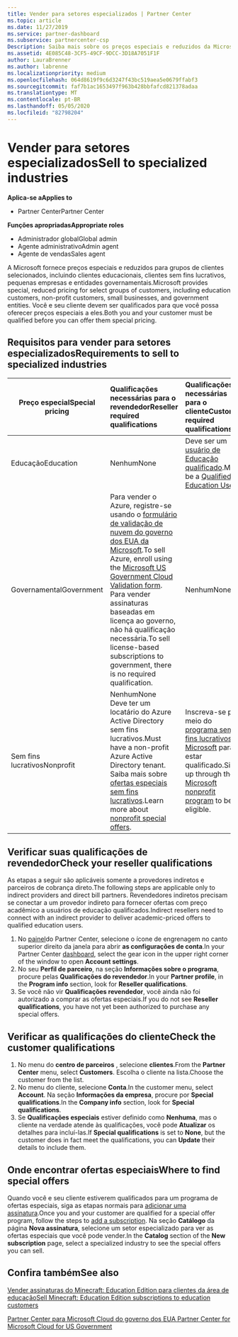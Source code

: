 ```yaml
---
title: Vender para setores especializados | Partner Center
ms.topic: article
ms.date: 11/27/2019
ms.service: partner-dashboard
ms.subservice: partnercenter-csp
Description: Saiba mais sobre os preços especiais e reduzidos da Microsoft para determinados grupos de clientes, incluindo clientes educativos, clientes sem fins lucrativos e usuários do governo.
ms.assetid: 4E085C48-3CF5-49CF-9DCC-3D18A7051F1F
author: LauraBrenner
ms.author: labrenne
ms.localizationpriority: medium
ms.openlocfilehash: 064d8619f9c6d3247f43bc519aea5e0679ffabf3
ms.sourcegitcommit: faf7b1ac1653497f963b428bbfafcd821378adaa
ms.translationtype: MT
ms.contentlocale: pt-BR
ms.lasthandoff: 05/05/2020
ms.locfileid: "82798204"
---
```

# <a name="sell-to-specialized-industries"></a><span data-ttu-id="c1ec3-103">Vender para setores especializados</span><span class="sxs-lookup"><span data-stu-id="c1ec3-103">Sell to specialized industries</span></span>

<span data-ttu-id="c1ec3-104">**Aplica-se a**</span><span class="sxs-lookup"><span data-stu-id="c1ec3-104">**Applies to**</span></span>

- <span data-ttu-id="c1ec3-105">Partner Center</span><span class="sxs-lookup"><span data-stu-id="c1ec3-105">Partner Center</span></span>

<span data-ttu-id="c1ec3-106">**Funções apropriadas**</span><span class="sxs-lookup"><span data-stu-id="c1ec3-106">**Appropriate roles**</span></span>

- <span data-ttu-id="c1ec3-107">Administrador global</span><span class="sxs-lookup"><span data-stu-id="c1ec3-107">Global admin</span></span>
- <span data-ttu-id="c1ec3-108">Agente administrativo</span><span class="sxs-lookup"><span data-stu-id="c1ec3-108">Admin agent</span></span>
- <span data-ttu-id="c1ec3-109">Agente de vendas</span><span class="sxs-lookup"><span data-stu-id="c1ec3-109">Sales agent</span></span>

<span data-ttu-id="c1ec3-110">A Microsoft fornece preços especiais e reduzidos para grupos de clientes selecionados, incluindo clientes educacionais, clientes sem fins lucrativos, pequenas empresas e entidades governamentais.</span><span class="sxs-lookup"><span data-stu-id="c1ec3-110">Microsoft provides special, reduced pricing for select groups of customers, including education customers, non-profit customers, small businesses, and government entities.</span></span> <span data-ttu-id="c1ec3-111">Você e seu cliente devem ser qualificados para que você possa oferecer preços especiais a eles.</span><span class="sxs-lookup"><span data-stu-id="c1ec3-111">Both you and your customer must be qualified before you can offer them special pricing.</span></span> 

## <a name="requirements-to-sell-to-specialized-industries"></a><span data-ttu-id="c1ec3-112">Requisitos para vender para setores especializados</span><span class="sxs-lookup"><span data-stu-id="c1ec3-112">Requirements to sell to specialized industries</span></span>

|<span data-ttu-id="c1ec3-113">**Preço especial**</span><span class="sxs-lookup"><span data-stu-id="c1ec3-113">**Special pricing**</span></span>   |<span data-ttu-id="c1ec3-114">**Qualificações necessárias para o revendedor**</span><span class="sxs-lookup"><span data-stu-id="c1ec3-114">**Reseller required qualifications**</span></span>   |<span data-ttu-id="c1ec3-115">**Qualificações necessárias para o cliente**</span><span class="sxs-lookup"><span data-stu-id="c1ec3-115">**Customer required qualifications**</span></span>   |
|----------------------------|:---------------------------------|:------------------------------------------|
|<span data-ttu-id="c1ec3-116">Educação</span><span class="sxs-lookup"><span data-stu-id="c1ec3-116">Education</span></span>   |<span data-ttu-id="c1ec3-117">Nenhum</span><span class="sxs-lookup"><span data-stu-id="c1ec3-117">None</span></span>   | <span data-ttu-id="c1ec3-118">Deve ser um [usuário de Educação qualificado](https://www.microsoftvolumelicensing.com/DocumentSearch.aspx?Mode=3&DocumentTypeId=7).</span><span class="sxs-lookup"><span data-stu-id="c1ec3-118">Must be a [Qualified Education User](https://www.microsoftvolumelicensing.com/DocumentSearch.aspx?Mode=3&DocumentTypeId=7).</span></span>   |
|<span data-ttu-id="c1ec3-119">Governamental</span><span class="sxs-lookup"><span data-stu-id="c1ec3-119">Government</span></span>   |<span data-ttu-id="c1ec3-120">Para vender o Azure, registre-se usando o [formulário de validação de nuvem do governo dos EUA da Microsoft](https://azuregov.microsoft.com/csp).</span><span class="sxs-lookup"><span data-stu-id="c1ec3-120">To sell Azure, enroll using the [Microsoft US Government Cloud Validation form](https://azuregov.microsoft.com/csp).</span></span> <span data-ttu-id="c1ec3-121">Para vender assinaturas baseadas em licença ao governo, não há qualificação necessária.</span><span class="sxs-lookup"><span data-stu-id="c1ec3-121">To sell license-based subscriptions to government, there is no required qualification.</span></span>|   <span data-ttu-id="c1ec3-122">Nenhum</span><span class="sxs-lookup"><span data-stu-id="c1ec3-122">None</span></span>|
|<span data-ttu-id="c1ec3-123">Sem fins lucrativos</span><span class="sxs-lookup"><span data-stu-id="c1ec3-123">Nonprofit</span></span>  |<span data-ttu-id="c1ec3-124">Nenhum</span><span class="sxs-lookup"><span data-stu-id="c1ec3-124">None</span></span><br><span data-ttu-id="c1ec3-125">Deve ter um locatário do Azure Active Directory sem fins lucrativos.</span><span class="sxs-lookup"><span data-stu-id="c1ec3-125">Must have a non-profit Azure Active Directory tenant.</span></span><br><span data-ttu-id="c1ec3-126">Saiba mais sobre [ofertas especiais sem fins lucrativos](https://assetsprod.microsoft.com/mpn/nonprofit-skus-in-csp-faq.pdf).</span><span class="sxs-lookup"><span data-stu-id="c1ec3-126">Learn more about [nonprofit special offers](https://assetsprod.microsoft.com/mpn/nonprofit-skus-in-csp-faq.pdf).</span></span>   |<span data-ttu-id="c1ec3-127">Inscreva-se por meio do [programa sem fins lucrativos da Microsoft](https://nonprofit.microsoft.com/#/register) para estar qualificado.</span><span class="sxs-lookup"><span data-stu-id="c1ec3-127">Sign up through the [Microsoft nonprofit program](https://nonprofit.microsoft.com/#/register) to be eligible.</span></span>   |


## <a name="check-your-reseller-qualifications"></a><span data-ttu-id="c1ec3-128">Verificar suas qualificações de revendedor</span><span class="sxs-lookup"><span data-stu-id="c1ec3-128">Check your reseller qualifications</span></span>

<span data-ttu-id="c1ec3-129">As etapas a seguir são aplicáveis somente a provedores indiretos e parceiros de cobrança direto.</span><span class="sxs-lookup"><span data-stu-id="c1ec3-129">The following steps are applicable only to indirect providers and direct bill partners.</span></span> <span data-ttu-id="c1ec3-130">Revendedores indiretos precisam se conectar a um provedor indireto para fornecer ofertas com preço acadêmico a usuários de educação qualificados.</span><span class="sxs-lookup"><span data-stu-id="c1ec3-130">Indirect resellers need to connect with an indirect provider to deliver academic-priced offers to qualified education users.</span></span> 

1.  <span data-ttu-id="c1ec3-131">No [painel](https://partner.microsoft.com/dashboard)do Partner Center, selecione o ícone de engrenagem no canto superior direito da janela para abrir **as configurações de conta**.</span><span class="sxs-lookup"><span data-stu-id="c1ec3-131">In your Partner Center [dashboard](https://partner.microsoft.com/dashboard), select the gear icon in the upper right corner of the window to open **Account settings**.</span></span>
2.  <span data-ttu-id="c1ec3-132">No seu **Perfil de parceiro**, na seção **Informações sobre o programa**, procure pelas **Qualificações do revendedor**.</span><span class="sxs-lookup"><span data-stu-id="c1ec3-132">In your **Partner profile**, in the **Program info** section, look for **Reseller qualifications**.</span></span>
3.  <span data-ttu-id="c1ec3-133">Se você não vir **Qualificações revendedor**, você ainda não foi autorizado a comprar as ofertas especiais.</span><span class="sxs-lookup"><span data-stu-id="c1ec3-133">If you do not see **Reseller qualifications**, you have not yet been authorized to purchase any special offers.</span></span>

## <a name="check-the-customer-qualifications"></a><span data-ttu-id="c1ec3-134">Verificar as qualificações do cliente</span><span class="sxs-lookup"><span data-stu-id="c1ec3-134">Check the customer qualifications</span></span>

1.  <span data-ttu-id="c1ec3-135">No menu do **centro de parceiros** , selecione **clientes**.</span><span class="sxs-lookup"><span data-stu-id="c1ec3-135">From the **Partner Center** menu, select **Customers**.</span></span> <span data-ttu-id="c1ec3-136">Escolha o cliente na lista.</span><span class="sxs-lookup"><span data-stu-id="c1ec3-136">Choose the customer from the list.</span></span>
2.  <span data-ttu-id="c1ec3-137">No menu do cliente, selecione **Conta**.</span><span class="sxs-lookup"><span data-stu-id="c1ec3-137">In the customer menu, select **Account**.</span></span> <span data-ttu-id="c1ec3-138">Na seção **Informações da empresa**, procure por **Special qualifications**.</span><span class="sxs-lookup"><span data-stu-id="c1ec3-138">In the **Company info** section, look for **Special qualifications**.</span></span>
3.  <span data-ttu-id="c1ec3-139">Se **Qualificações especiais** estiver definido como **Nenhuma**, mas o cliente na verdade atende às qualificações, você pode **Atualizar** os detalhes para incluí-las.</span><span class="sxs-lookup"><span data-stu-id="c1ec3-139">If **Special qualifications** is set to **None**, but the customer does in fact meet the qualifications, you can **Update** their details to include them.</span></span>

## <a name="where-to-find-special-offers"></a><span data-ttu-id="c1ec3-140">Onde encontrar ofertas especiais</span><span class="sxs-lookup"><span data-stu-id="c1ec3-140">Where to find special offers</span></span>

<span data-ttu-id="c1ec3-141">Quando você e seu cliente estiverem qualificados para um programa de ofertas especiais, siga as etapas normais para [adicionar uma assinatura](create-a-new-subscription.md).</span><span class="sxs-lookup"><span data-stu-id="c1ec3-141">Once you and your customer are qualified for a special offer program, follow the steps to [add a subscription](create-a-new-subscription.md).</span></span> <span data-ttu-id="c1ec3-142">Na seção **Catálogo** da página **Nova assinatura**, selecione um setor especializado para ver as ofertas especiais que você pode vender.</span><span class="sxs-lookup"><span data-stu-id="c1ec3-142">In the **Catalog** section of the **New subscription** page, select a specialized industry to see the special offers you can sell.</span></span>

## <a name="see-also"></a><span data-ttu-id="c1ec3-143">Confira também</span><span class="sxs-lookup"><span data-stu-id="c1ec3-143">See also</span></span>

[<span data-ttu-id="c1ec3-144">Vender assinaturas do Minecraft: Education Edition para clientes da área de educação</span><span class="sxs-lookup"><span data-stu-id="c1ec3-144">Sell Minecraft: Education Edition subscriptions to education customers</span></span>](minecraft-subscriptions.md)

[<span data-ttu-id="c1ec3-145">Partner Center para Microsoft Cloud do governo dos EUA</span><span class="sxs-lookup"><span data-stu-id="c1ec3-145"> Partner Center for Microsoft Cloud for US Government</span></span>](partner-center-for-microsoft-us-govt-cloud.md)


 

 

 




